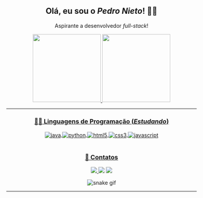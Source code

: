 <div align="center">
<h2> Olá, eu sou o <i>Pedro Nieto</i>! 👋🏼 </h2>
<p> Aspirante a desenvolvedor <i>full-stack</i>! </p>
</div> 

<div align="center">
<a href="https://github.com/Pedroo-Nietoo"/>   
  
<img height="180em" src="https://github-readme-stats.vercel.app/api?username=Pedroo-Nietoo&theme=dracula&show_icons=true&locale=pt-br&title_color=FFFFFF&text__color=FFFFFF&icon_color=FFFFFF&bg_color=DEG,051937,00456A,007789,00A88C&border_color=2F4858&include_all_commits=true&count_private=true"/>

<img height="180em" src="https://github-readme-stats.vercel.app/api/top-langs/?username=Pedroo-Nietoo&theme=dracula&layout=compact&locale=pt-br&title_color=FFFFFF&text__color=FFFFFF&bg_color=DEG,00A88C,007789,00456A,051937&border_color=2F4858&langs_count=10"/>
</div>
<hr>

<div align="center" style="display: inline_block">
  
### 👨‍💻 Linguagens de Programação (_Estudando_)
  <img align="center" alt="java" src="https://img.shields.io/badge/Java-00456A?style=for-the-badge&logo=java&logoColor=ED8B00"/>
  <img align="center" alt="python" src="https://img.shields.io/badge/Python-00456A?style=for-the-badge&logo=python&logoColor=3776AB"/>
  <img align="center" alt="html5" src="https://img.shields.io/badge/HTML5-00456A?style=for-the-badge&logo=html5&logoColor=E34F26"/>
  <img align="center" alt="css3" src="https://img.shields.io/badge/CSS3-00456A?style=for-the-badge&logo=css3&logoColor=1572B6"/>
  <img align="center" alt="javascript" src="https://img.shields.io/badge/JavaScript-00456A?style=for-the-badge&logo=javascript&logoColor=F7DF1E"/>
</div>
<br>

<div align="center" target="_blank">
  
### 📧 Contatos
<img src="https://img.shields.io/badge/Gmail-007789?style=for-the-badge&logo=gmail&logoColor=D14836"/>
  
  <a href="https://www.instagram.com/pedroonietoo/">
  <img src="https://img.shields.io/badge/Instagram-007789?style=for-the-badge&logo=instagram&logoColor=E4405F"/></a>
  
  <a href="https://www.linkedin.com/in/pedro-nieto-645299235/">
  <img src="https://img.shields.io/badge/LinkedIn-007789?style=for-the-badge&logo=linkedin&logoColor=00B2FF"/></a>
</div>

<div align="center">
  
  ![snake gif](https://github.com/Pedroo-Nietoo/Pedroo-Nietoo/blob/output/github-contribution-grid-snake.svg)
</div>
<hr>
